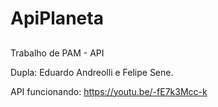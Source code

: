 # ApiPlaneta

##

Trabalho de PAM - API

Dupla: Eduardo Andreolli e Felipe Sene.

API funcionando: https://youtu.be/-fE7k3Mcc-k

